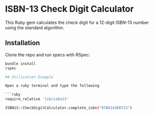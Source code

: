 # ISBN-13 Check Digit Calculator

This Ruby gem calculates the check digit for a 12-digit ISBN-13 number using the standard algorithm.

## Installation

Clone the repo and run specs with RSpec:
```bash
bundle install
rspec

## Utilization Example

Open a ruby terminal and type the following

```ruby
require_relative 'lib/isbn13'

ISBN13::CheckDigitCalculator.complete_isbn("978014300723")
```